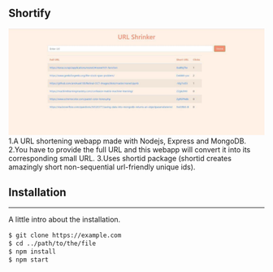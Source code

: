 ## Shortify
 ![Alt text](/images/image_ss.jpeg?raw=true "URL-Shrinker")
1.A URL shortening webapp made with Nodejs, Express and MongoDB. 
2.You have to provide the full URL and this webapp will convert it into its corresponding small URL.
3.Uses shortid package (shortid creates amazingly short non-sequential url-friendly unique ids).

## Installation
***
A little intro about the installation. 
```
$ git clone https://example.com
$ cd ../path/to/the/file
$ npm install
$ npm start
```
